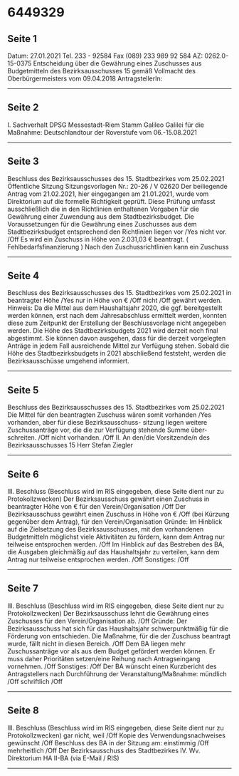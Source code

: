 # 6449329

## Seite 1

Datum: 27.01.2021 Tel. 233 - 92584 Fax (089) 233 989 92 584 AZ: 0262.0-15-0375
Entscheidung über die
Gewährung eines Zuschusses aus Budgetmitteln des Bezirksausschusses 15 gemäß Vollmacht des Oberbürgermeisters vom 09.04.2018
AntragstellerIn:

---

## Seite 2

I. Sachverhalt
DPSG Messestadt-Riem Stamm Galileo Galilei
für die Maßnahme: Deutschlandtour der Roverstufe vom 06.-15.08.2021

---

## Seite 3

Beschluss des Bezirksausschusses des 15. Stadtbezirkes vom 25.02.2021
Öffentliche Sitzung
Sitzungsvorlagen Nr.: 20-26 / V 02620
Der beiliegende Antrag vom 21.02.2021, hier eingegangen am 21.01.2021, wurde vom Direktorium auf die formelle Richtigkeit geprüft. Diese Prüfung umfasst ausschließlich die in den Richtlinien enthaltenen Vorgaben für die Gewährung einer Zuwendung aus dem Stadtbezirksbudget.
Die Voraussetzungen für die Gewährung eines Zuschusses aus dem Stadtbezirksbudget entsprechend den Richtlinien liegen
vor /Yes
nicht vor. /Off
Es wird ein Zuschuss in Höhe von 2.031,03 € beantragt. ( Fehlbedarfsfinanzierung ) Nach den Zuschussrichtlinien kann ein Zuschuss

---

## Seite 4

Beschluss des Bezirksausschusses des 15. Stadtbezirkes vom 25.02.2021
in beantragter Höhe /Yes
nur in Höhe von € /Off
nicht /Off
gewährt werden.
Hinweis:
Da die Mittel aus dem Haushaltsjahr 2020, die ggf. bereitgestellt werden können, erst nach dem Jahresabschluss ermittelt werden, konnten diese zum Zeitpunkt der Erstellung der Beschlussvorlage nicht angegeben werden. Die Höhe des Stadtbezirksbudgets 2021 wird derzeit noch final abgestimmt. Sie können davon ausgehen, dass für die derzeit vorgelegten Anträge in jedem Fall ausreichende Mittel zur Verfügung stehen. Sobald die Höhe des Stadtbezirksbudgets in 2021 abschließend feststeht, werden die Bezirksausschüsse umgehend informiert.

---

## Seite 5

Beschluss des Bezirksausschusses des 15. Stadtbezirkes vom 25.02.2021
Die Mittel für den beantragten Zuschuss wären somit
vorhanden /Yes
vorhanden, aber für diese Bezirksausschuss- sitzung liegen weitere Zuschussanträge vor, die die zur Verfügung stehende Summe über- schreiten. /Off
nicht vorhanden. /Off
II. An den/die Vorsitzende/n des Bezirksausschusses 15 Herr Stefan Ziegler

---

## Seite 6

III. Beschluss (Beschluss wird im RIS eingegeben, diese Seite dient nur zu Protokollzwecken)
Der Bezirksausschuss gewährt einen Zuschuss in beantragter Höhe von € für den Verein/Organisation /Off
Der Bezirksausschuss gewährt einen Zuschuss in Höhe von € /Off
(bei Kürzung gegenüber dem Antrag), für den Verein/Organisation
Gründe:
Im Hinblick auf die Zielsetzung des Bezirksausschusses, mit den vorhandenen Budgetmitteln möglichst viele Aktivitäten zu fördern, kann dem Antrag nur teilweise entsprochen werden. /Off
Im Hinblick auf das Bestreben des BA, die Ausgaben gleichmäßig auf das Haushaltsjahr zu verteilen, kann dem Antrag nur teilweise entsprochen werden. /Off
Sonstiges: /Off

---

## Seite 7

III. Beschluss (Beschluss wird im RIS eingegeben, diese Seite dient nur zu Protokollzwecken)
Der Bezirksausschuss lehnt die Gewährung eines Zuschusses für den Verein/Organisation
ab. /Off
Gründe:
Der Bezirksausschuss hat sich für das Haushaltsjahr schwerpunktmäßig für die Förderung von entschieden. Die Maßnahme, für die der Zuschuss beantragt wurde, fällt nicht in diesen Bereich. /Off
Dem BA liegen mehr Zuschussanträge vor als aus dem Budget gefördert werden können. Er muss daher Prioritäten setzen/eine Reihung nach Antragseingang vornehmen. /Off
Sonstiges: /Off
Der BA wünscht einen Kurzbericht des Antragstellers nach Durchführung der  Veranstaltung/Maßnahme:
mündlich /Off
schriftlich /Off

---

## Seite 8

III. Beschluss (Beschluss wird im RIS eingegeben, diese Seite dient nur zu Protokollzwecken)
gar nicht, weil /Off
Kopie des Verwendungsnachweises gewünscht /Off
Beschluss des BA in der Sitzung am:
einstimmig /Off
mehrheitlich /Off
Der Bezirksausschuss des Stadtbezirkes
IV. Wv. Direktorium HA II-BA (via E-Mail / RIS)

---

